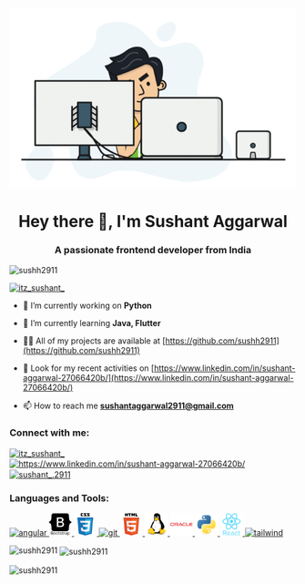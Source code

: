 ![MasterHead](https://raw.githubusercontent.com/rajpratyush/rajpratyush/master/me_1.gif)
<h1 align="center">Hey there 👋, I'm Sushant Aggarwal</h1>
<h3 align="center">A passionate frontend developer from India</h3>

<p align="left"> <img src="https://komarev.com/ghpvc/?username=sushh2911&label=Profile%20views&color=0e75b6&style=flat" alt="sushh2911" /> </p>

<p align="left"> <a href="https://twitter.com/itz_sushant_" target="blank"><img src="https://img.shields.io/twitter/follow/itz_sushant_?logo=twitter&style=for-the-badge" alt="itz_sushant_" /></a> </p>

- 🔭 I’m currently working on **Python**

- 🌱 I’m currently learning **Java, Flutter**

- 👨‍💻 All of my projects are available at [https://github.com/sushh2911](https://github.com/sushh2911)

- 📝 Look for my recent activities on [https://www.linkedin.com/in/sushant-aggarwal-27066420b/](https://www.linkedin.com/in/sushant-aggarwal-27066420b/)

- 📫 How to reach me **sushantaggarwal2911@gmail.com**

<h3 align="left">Connect with me:</h3>
<p align="left">
<a href="https://twitter.com/itz_sushant_" target="blank"><img align="center" src="https://raw.githubusercontent.com/rahuldkjain/github-profile-readme-generator/master/src/images/icons/Social/twitter.svg" alt="itz_sushant_" height="30" width="40" /></a>
<a href="https://linkedin.com/in/https://www.linkedin.com/in/sushant-aggarwal-27066420b/" target="blank"><img align="center" src="https://raw.githubusercontent.com/rahuldkjain/github-profile-readme-generator/master/src/images/icons/Social/linked-in-alt.svg" alt="https://www.linkedin.com/in/sushant-aggarwal-27066420b/" height="30" width="40" /></a>
<a href="https://instagram.com/sushant_.2911" target="blank"><img align="center" src="https://raw.githubusercontent.com/rahuldkjain/github-profile-readme-generator/master/src/images/icons/Social/instagram.svg" alt="sushant_.2911" height="30" width="40" /></a>
</p>

<h3 align="left">Languages and Tools:</h3>
<p align="left"> <a href="https://angular.io" target="_blank" rel="noreferrer"> <img src="https://angular.io/assets/images/logos/angular/angular.svg" alt="angular" width="40" height="40"/> </a> <a href="https://getbootstrap.com" target="_blank" rel="noreferrer"> <img src="https://raw.githubusercontent.com/devicons/devicon/master/icons/bootstrap/bootstrap-plain-wordmark.svg" alt="bootstrap" width="40" height="40"/> </a> <a href="https://www.w3schools.com/css/" target="_blank" rel="noreferrer"> <img src="https://raw.githubusercontent.com/devicons/devicon/master/icons/css3/css3-original-wordmark.svg" alt="css3" width="40" height="40"/> </a> <a href="https://git-scm.com/" target="_blank" rel="noreferrer"> <img src="https://www.vectorlogo.zone/logos/git-scm/git-scm-icon.svg" alt="git" width="40" height="40"/> </a> <a href="https://www.w3.org/html/" target="_blank" rel="noreferrer"> <img src="https://raw.githubusercontent.com/devicons/devicon/master/icons/html5/html5-original-wordmark.svg" alt="html5" width="40" height="40"/> </a> <a href="https://www.linux.org/" target="_blank" rel="noreferrer"> <img src="https://raw.githubusercontent.com/devicons/devicon/master/icons/linux/linux-original.svg" alt="linux" width="40" height="40"/> </a> <a href="https://www.oracle.com/" target="_blank" rel="noreferrer"> <img src="https://raw.githubusercontent.com/devicons/devicon/master/icons/oracle/oracle-original.svg" alt="oracle" width="40" height="40"/> </a> <a href="https://www.python.org" target="_blank" rel="noreferrer"> <img src="https://raw.githubusercontent.com/devicons/devicon/master/icons/python/python-original.svg" alt="python" width="40" height="40"/> </a> <a href="https://reactjs.org/" target="_blank" rel="noreferrer"> <img src="https://raw.githubusercontent.com/devicons/devicon/master/icons/react/react-original-wordmark.svg" alt="react" width="40" height="40"/> </a> <a href="https://tailwindcss.com/" target="_blank" rel="noreferrer"> <img src="https://www.vectorlogo.zone/logos/tailwindcss/tailwindcss-icon.svg" alt="tailwind" width="40" height="40"/> </a> </p>

<p><img align="left" src="https://github-readme-stats.vercel.app/api/top-langs?username=sushh2911&show_icons=true&locale=en&layout=compact" alt="sushh2911" /></p>

<p>&nbsp;<img align="center" src="https://github-readme-stats.vercel.app/api?username=sushh2911&show_icons=true&locale=en" alt="sushh2911" /></p>

<p><img align="center" src="https://github-readme-streak-stats.herokuapp.com/?user=sushh2911&" alt="sushh2911" /></p>
